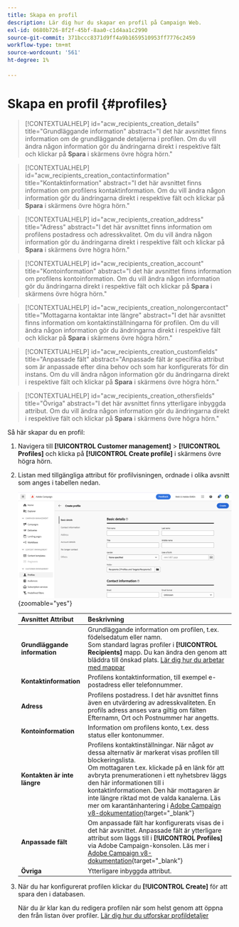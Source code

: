 ```yaml
---
title: Skapa en profil
description: Lär dig hur du skapar en profil på Campaign Web.
exl-id: 0680b726-8f2f-45bf-8aa0-c1d4aa1c2990
source-git-commit: 371bccc8371d9ff4a9b1659510953ff7776c2459
workflow-type: tm+mt
source-wordcount: '561'
ht-degree: 1%

---
```


# Skapa en profil {#profiles}

>[!CONTEXTUALHELP]
>id="acw_recipients_creation_details"
>title="Grundläggande information"
>abstract="I det här avsnittet finns information om de grundläggande detaljerna i profilen. Om du vill ändra någon information gör du ändringarna direkt i respektive fält och klickar på **Spara** i skärmens övre högra hörn."

>[!CONTEXTUALHELP]
>id="acw_recipients_creation_contactinformation"
>title="Kontaktinformation"
>abstract="I det här avsnittet finns information om profilens kontaktinformation. Om du vill ändra någon information gör du ändringarna direkt i respektive fält och klickar på **Spara** i skärmens övre högra hörn."

>[!CONTEXTUALHELP]
>id="acw_recipients_creation_address"
>title="Adress"
>abstract="I det här avsnittet finns information om profilens postadress och adresskvalitet. Om du vill ändra någon information gör du ändringarna direkt i respektive fält och klickar på **Spara** i skärmens övre högra hörn."

>[!CONTEXTUALHELP]
>id="acw_recipients_creation_account"
>title="Kontoinformation"
>abstract="I det här avsnittet finns information om profilens kontoinformation. Om du vill ändra någon information gör du ändringarna direkt i respektive fält och klickar på **Spara** i skärmens övre högra hörn."

>[!CONTEXTUALHELP]
>id="acw_recipients_creation_nolongercontact"
>title="Mottagarna kontaktar inte längre"
>abstract="I det här avsnittet finns information om kontaktinställningarna för profilen. Om du vill ändra någon information gör du ändringarna direkt i respektive fält och klickar på **Spara** i skärmens övre högra hörn."

>[!CONTEXTUALHELP]
>id="acw_recipients_creation_customfields"
>title="Anpassade fält"
>abstract="Anpassade fält är specifika attribut som är anpassade efter dina behov och som har konfigurerats för din instans. Om du vill ändra någon information gör du ändringarna direkt i respektive fält och klickar på **Spara** i skärmens övre högra hörn."

>[!CONTEXTUALHELP]
>id="acw_recipients_creation_othersfields"
>title="Övriga"
>abstract="I det här avsnittet finns ytterligare inbyggda attribut. Om du vill ändra någon information gör du ändringarna direkt i respektive fält och klickar på **Spara** i skärmens övre högra hörn."

Så här skapar du en profil:

1. Navigera till **[!UICONTROL Customer management]** > **[!UICONTROL Profiles]** och klicka på **[!UICONTROL Create profile]** i skärmens övre högra hörn.

1. Listan med tillgängliga attribut för profilvisningen, ordnade i olika avsnitt som anges i tabellen nedan.

   ![](assets/create-profile.png){zoomable=&quot;yes&quot;}

   | Avsnittet Attribut | Beskrivning |
   |  ---  |  ---  |
   | **Grundläggande information** | Grundläggande information om profilen, t.ex. födelsedatum eller namn.<br/>Som standard lagras profiler i **[!UICONTROL Recipients]** mapp. Du kan ändra den genom att bläddra till önskad plats. [Lär dig hur du arbetar med mappar](../get-started/permissions.md#folders) |
   | **Kontaktinformation** | Profilens kontaktinformation, till exempel e-postadress eller telefonnummer. |
   | **Adress** | Profilens postadress. I det här avsnittet finns även en utvärdering av adresskvaliteten. En profils adress anses vara giltig om fälten Efternamn, Ort och Postnummer har angetts. |
   | **Kontoinformation** | Information om profilens konto, t.ex. dess status eller kontonummer. |
   | **Kontakten är inte längre** | Profilens kontaktinställningar. När något av dessa alternativ är markerat visas profilen till blockeringslista.<br/>Om mottagaren t.ex. klickade på en länk för att avbryta prenumerationen i ett nyhetsbrev läggs den här informationen till i kontaktinformationen. Den här mottagaren är inte längre riktad mot de valda kanalerna. Läs mer om karantänhantering i [Adobe Campaign v8-dokumentation](https://experienceleague.adobe.com/docs/campaign/campaign-v8/send/failures/quarantines.html){target="_blank"} |
   | **Anpassade fält** | Om anpassade fält har konfigurerats visas de i det här avsnittet. Anpassade fält är ytterligare attribut som läggs till i **[!UICONTROL Profiles]** via Adobe Campaign-konsolen. Läs mer i [Adobe Campaign v8-dokumentation](https://experienceleague.adobe.com/docs/campaign/campaign-v8/developer/shemas-forms/extend-schema.html){target="_blank"} |
   | **Övriga** | Ytterligare inbyggda attribut. |

1. När du har konfigurerat profilen klickar du **[!UICONTROL Create]** för att spara den i databasen.

   När du är klar kan du redigera profilen när som helst genom att öppna den från listan över profiler. [Lär dig hur du utforskar profildetaljer](profile-view.md)
